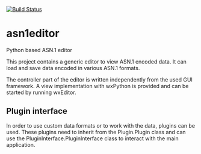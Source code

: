 [![Build Status](https://travis-ci.org/Futsch1/asn1editor.svg?branch=master)](https://travis-ci.org/Futsch1/asn1editor)
# asn1editor
Python based ASN.1 editor

This project contains a generic editor to view ASN.1 encoded data. 
It can load and save data encoded in various ASN.1 formats. 

The controller part of the editor is written independently from the 
used GUI framework. A view implementation with wxPython is provided and
can be started by running wxEditor.

## Plugin interface

In order to use custom data formats or to work with the data, plugins
can be used. These plugins need to inherit from the Plugin.Plugin class and
can use the PluginInterface.PluginInterface class to interact with the
main application. 